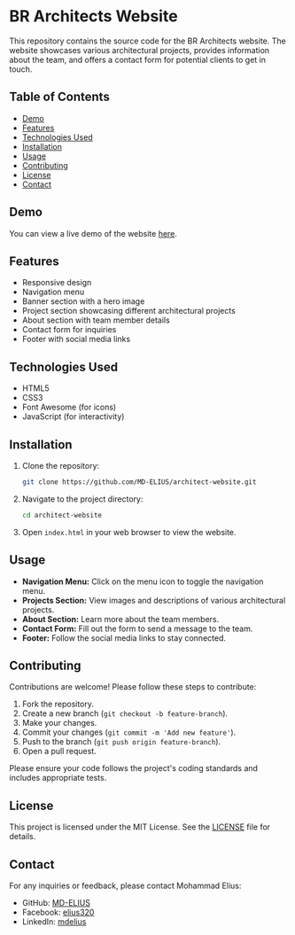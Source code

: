 # BR Architects Website

This repository contains the source code for the BR Architects website. The website showcases various architectural projects, provides information about the team, and offers a contact form for potential clients to get in touch.

## Table of Contents

- [Demo](#demo)
- [Features](#features)
- [Technologies Used](#technologies-used)
- [Installation](#installation)
- [Usage](#usage)
- [Contributing](#contributing)
- [License](#license)
- [Contact](#contact)

## Demo

You can view a live demo of the website [here](https://architects-web.netlify.app/).

## Features

- Responsive design
- Navigation menu
- Banner section with a hero image
- Project section showcasing different architectural projects
- About section with team member details
- Contact form for inquiries
- Footer with social media links

## Technologies Used

- HTML5
- CSS3
- Font Awesome (for icons)
- JavaScript (for interactivity)

## Installation

1. Clone the repository:
    ```sh
    git clone https://github.com/MD-ELIUS/architect-website.git
    ```

2. Navigate to the project directory:
    ```sh
    cd architect-website
    ```

3. Open `index.html` in your web browser to view the website.

## Usage

- **Navigation Menu:** Click on the menu icon to toggle the navigation menu.
- **Projects Section:** View images and descriptions of various architectural projects.
- **About Section:** Learn more about the team members.
- **Contact Form:** Fill out the form to send a message to the team.
- **Footer:** Follow the social media links to stay connected.

## Contributing

Contributions are welcome! Please follow these steps to contribute:

1. Fork the repository.
2. Create a new branch (`git checkout -b feature-branch`).
3. Make your changes.
4. Commit your changes (`git commit -m 'Add new feature'`).
5. Push to the branch (`git push origin feature-branch`).
6. Open a pull request.

Please ensure your code follows the project's coding standards and includes appropriate tests.

## License

This project is licensed under the MIT License. See the [LICENSE](LICENSE) file for details.

## Contact

For any inquiries or feedback, please contact Mohammad Elius:

- GitHub: [MD-ELIUS](https://github.com/MD-ELIUS)
- Facebook: [elius320](https://facebook.com/elius320)
- LinkedIn: [mdelius](https://www.linkedin.com/in/mdelius)
